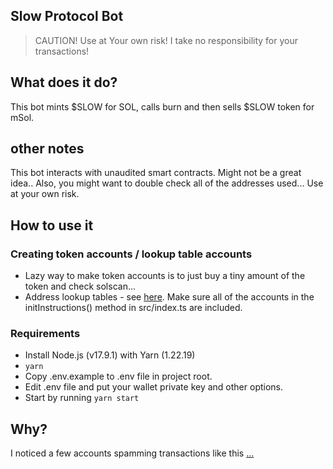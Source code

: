 ## Slow Protocol Bot

> CAUTION! Use at Your own risk! I take no responsibility for your transactions!

## What does it do?

This bot mints $SLOW for SOL, calls burn and then sells $SLOW token for mSol.

## other notes

This bot interacts with unaudited smart contracts. Might not be a great idea.. Also, you might want to double check all of the addresses used... Use at your own risk.

## How to use it

### Creating token accounts / lookup table accounts

- Lazy way to make token accounts is to just buy a tiny amount of the token and check solscan...
- Address lookup tables - see [here](https://docs.solana.com/developing/lookup-tables). Make sure all of the accounts in the initInstructions() method in src/index.ts are included.

### Requirements

- Install Node.js (v17.9.1) with Yarn (1.22.19)
- `yarn`
- Copy .env.example to .env file in project root.
- Edit .env file and put your wallet private key and other options.
- Start by running `yarn start`

## Why?

I noticed a few accounts spamming transactions like this [...](https://solscan.io/tx/2A9jragZ4Q2NLS7nan8aqbrgxvVKWJVC3WgbXtHaB6hwMA2jpbNKnHC77SYRppSxTMU89A155464dBVb4gUZmPcA)
